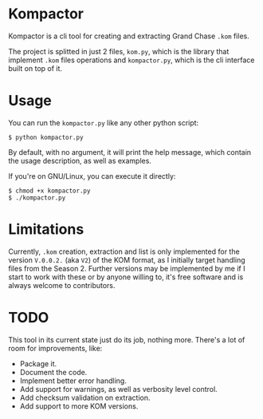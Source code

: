 # Kompactor
Kompactor is a cli tool for creating and extracting Grand Chase `.kom` files.

The project is splitted in just 2 files, `kom.py`, which is the library
that implement `.kom` files operations and `kompactor.py`, which is
the cli interface built on top of it.

# Usage
You can run the `kompactor.py` like any other python script:
```
$ python kompactor.py
```
By default, with no argument, it will print the help message, which contain the
usage description, as well as examples.

If you're on GNU/Linux, you can execute it directly:
```
$ chmod +x kompactor.py
$ ./kompactor.py
```

# Limitations
Currently, `.kom` creation, extraction and list is only implemented
for the version `V.0.0.2.` (aka `V2`) of the KOM format, as I initially
target handling files from the Season 2. Further versions may be implemented
by me if I start to work with these or by anyone willing to, it's free software
and is always welcome to contributors.

# TODO
This tool in its current state just do its job, nothing more. There's a lot
of room for improvements, like:

- Package it.
- Document the code.
- Implement better error handling.
- Add support for warnings, as well as verbosity level control.
- Add checksum validation on extraction.
- Add support to more KOM versions.
